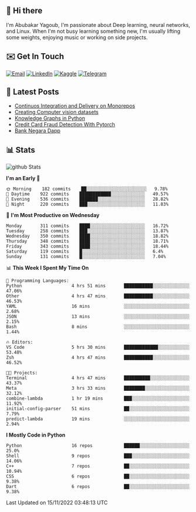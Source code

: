 ## 👋 Hi there

I'm Abubakar Yagoub, I'm passionate about Deep learning, neural networks, and
Linux. When I'm not busy learning something new, I'm usually lifting some
weights, enjoying music or working on side projects.

## ✉️ Get In Touch

[![Email](https://img.shields.io/badge/Email-f1f1f1?style=for-the-badge&logo=gmail&logoColor=0f111a)](mailto:git@blacksuan19.dev)
[![LinkedIn](https://img.shields.io/badge/LinkedIn-0077B5?style=for-the-badge&logo=linkedin&logoColor=white)](https://www.linkedin.com/in/blacksuan19/)
[![Kaggle](https://img.shields.io/badge/Kaggle-5acfff?style=for-the-badge&logo=kaggle&logoColor=white)](http://kaggle.com/abubakaryagob/)
[![Telegram](https://img.shields.io/badge/Telegram-2CA5E0?style=for-the-badge&logo=telegram&logoColor=white)](https://t.me/blacksuan19)

## 📩 Latest Posts

<!-- BLOG-POST-LIST:START -->
- [Continuos Integration and Delivery on Monorepos](https://www.blacksuan19.dev/blog/github-actions-monorepos/)
- [Creating Computer vision datasets](https://www.blacksuan19.dev/blog/creating-datasets/)
- [Knowledge Graphs in Python](https://www.blacksuan19.dev/projects/Knowledge_Graphs/)
- [Credit Card Fraud Detection With Pytorch](https://www.blacksuan19.dev/projects/credit-card-fraud-detection-with-pytorch/)
- [Bank Negara Dapp](https://www.blacksuan19.dev/projects/bank-negara/)
<!-- BLOG-POST-LIST:END -->

## 📊 Stats

![github Stats](https://github-readme-stats.vercel.app/api?username=blacksuan19&theme=github_dark&show_icons=true&count_private=true&custom_title=Github%20Stats&hide_border=true)

<!--START_SECTION:waka-->
**I'm an Early 🐤** 

```text
🌞 Morning    182 commits    ██░░░░░░░░░░░░░░░░░░░░░░░   9.78% 
🌆 Daytime    922 commits    ████████████░░░░░░░░░░░░░   49.57% 
🌃 Evening    536 commits    ███████░░░░░░░░░░░░░░░░░░   28.82% 
🌙 Night      220 commits    ███░░░░░░░░░░░░░░░░░░░░░░   11.83%

```
📅 **I'm Most Productive on Wednesday** 

```text
Monday       311 commits    ████░░░░░░░░░░░░░░░░░░░░░   16.72% 
Tuesday      258 commits    ███░░░░░░░░░░░░░░░░░░░░░░   13.87% 
Wednesday    350 commits    ████░░░░░░░░░░░░░░░░░░░░░   18.82% 
Thursday     348 commits    ████░░░░░░░░░░░░░░░░░░░░░   18.71% 
Friday       343 commits    ████░░░░░░░░░░░░░░░░░░░░░   18.44% 
Saturday     119 commits    █░░░░░░░░░░░░░░░░░░░░░░░░   6.4% 
Sunday       131 commits    █░░░░░░░░░░░░░░░░░░░░░░░░   7.04%

```


📊 **This Week I Spent My Time On** 

```text
💬 Programming Languages: 
Python                   4 hrs 51 mins       ███████████░░░░░░░░░░░░░░   47.06% 
Other                    4 hrs 47 mins       ███████████░░░░░░░░░░░░░░   46.53% 
YAML                     16 mins             ░░░░░░░░░░░░░░░░░░░░░░░░░   2.68% 
JSON                     13 mins             ░░░░░░░░░░░░░░░░░░░░░░░░░   2.15% 
Bash                     8 mins              ░░░░░░░░░░░░░░░░░░░░░░░░░   1.44%

🔥 Editors: 
VS Code                  5 hrs 30 mins       █████████████░░░░░░░░░░░░   53.48% 
Zsh                      4 hrs 47 mins       ███████████░░░░░░░░░░░░░░   46.52%

🐱‍💻 Projects: 
Terminal                 4 hrs 47 mins       ██████████░░░░░░░░░░░░░░░   43.37% 
Meta                     3 hrs 33 mins       ████████░░░░░░░░░░░░░░░░░   32.12% 
combine-lambda           1 hr 19 mins        ███░░░░░░░░░░░░░░░░░░░░░░   11.92% 
initial-config-parser    51 mins             ██░░░░░░░░░░░░░░░░░░░░░░░   7.79% 
predict-lambda           19 mins             ░░░░░░░░░░░░░░░░░░░░░░░░░   2.94%

```

**I Mostly Code in Python** 

```text
Python                   16 repos            ██████░░░░░░░░░░░░░░░░░░░   25.0% 
Shell                    9 repos             ███░░░░░░░░░░░░░░░░░░░░░░   14.06% 
C++                      7 repos             ██░░░░░░░░░░░░░░░░░░░░░░░   10.94% 
CSS                      6 repos             ██░░░░░░░░░░░░░░░░░░░░░░░   9.38% 
Dart                     6 repos             ██░░░░░░░░░░░░░░░░░░░░░░░   9.38%

```



 Last Updated on 15/11/2022 03:48:13 UTC
<!--END_SECTION:waka-->
